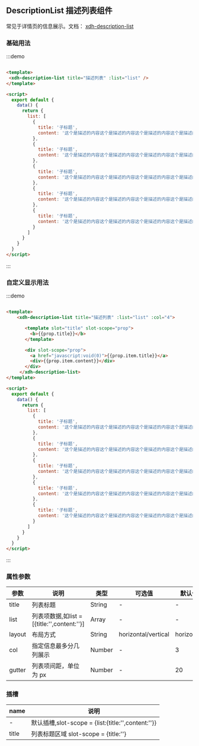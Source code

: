
## DescriptionList 描述列表组件

常见于详情页的信息展示。文档： [xdh-description-list](#/src/widgets%2Fmodule-widgets_xdh-description-list.html)

### 基础用法

:::demo

```html

<template>
 <xdh-description-list title="描述列表" :list="list" />
</template>

<script>
  export default {
    data() {
      return {
        list: [
          {
            title: '子标题',
            content: '这个是描述的内容这个是描述的内容这个是描述的内容这个是描述的内容这个是描述的内容这个是描述的内容这个是描述的内容这个是描述的内容这个是描述的内容'
          },
          {
            title: '子标题',
            content: '这个是描述的内容这个是描述的内容这个是描述的内容这个是描述的内容这个是描述的内容这个是描述的内容这个是描述的内容这个是描述的内容这个是描述的内容'
          },
          {
            title: '子标题',
            content: '这个是描述的内容这个是描述的内容这个是描述的内容这个是描述的内容这个是描述的内容这个是描述的内容这个是描述的内容这个是描述的内容这个是描述的内容'
          },
          {
            title: '子标题',
            content: '这个是描述的内容这个是描述的内容这个是描述的内容这个是描述的内容这个是描述的内容这个是描述的内容这个是描述的内容这个是描述的内容这个是描述的内容'
          },
          {
            title: '子标题',
            content: '这个是描述的内容这个是描述的内容这个是描述的内容这个是描述的内容这个是描述的内容这个是描述的内容这个是描述的内容这个是描述的内容这个是描述的内容'
          }
        ]
      }
    }
  }
</script>
```
:::

### 自定义显示用法

:::demo

```html

<template>
    <xdh-description-list title="描述列表" :list="list" :col="4">

       <template slot="title" slot-scope="prop">
         <b>{{prop.title}}</b>
       </template>

       <div slot-scope="prop">
         <a href="javascript:void(0)">{{prop.item.title}}</a>
         <div>{{prop.item.content}}</div>
       </div>
     </xdh-description-list>
</template>

<script>
  export default {
    data() {
      return {
        list: [
          {
            title: '子标题',
            content: '这个是描述的内容这个是描述的内容这个是描述的内容这个是描述的内容这个是描述的内容这个是描述的内容这个是描述的内容这个是描述的内容这个是描述的内容'
          },
          {
            title: '子标题',
            content: '这个是描述的内容这个是描述的内容这个是描述的内容这个是描述的内容这个是描述的内容这个是描述的内容这个是描述的内容这个是描述的内容这个是描述的内容'
          },
          {
            title: '子标题',
            content: '这个是描述的内容这个是描述的内容这个是描述的内容这个是描述的内容这个是描述的内容这个是描述的内容这个是描述的内容这个是描述的内容这个是描述的内容'
          },
          {
            title: '子标题',
            content: '这个是描述的内容这个是描述的内容这个是描述的内容这个是描述的内容这个是描述的内容这个是描述的内容这个是描述的内容这个是描述的内容这个是描述的内容'
          },
          {
            title: '子标题',
            content: '这个是描述的内容这个是描述的内容这个是描述的内容这个是描述的内容这个是描述的内容这个是描述的内容这个是描述的内容这个是描述的内容这个是描述的内容'
          }
        ]
      }
    }
  }
</script>
```
:::


### 属性参数

| 参数 | 说明 | 类型 | 可选值 | 默认值 |
|----|----|----|----|----|
| title | 列表标题| String | -  | - |
| list | 列表项数据,如list = [{title:'',content:''}] | Array | -  | - |
| layout | 布局方式 | String | horizontal/vertical | horizontal |
| col | 指定信息最多分几列展示| Number | - | 3 |
| gutter | 列表项间距，单位为 px| Number | - | 20 |


### 插槽

| name | 说明 |
|-----|-----|
| - | 默认插槽,slot-scope = {list:{title:'',content:''}} |
| title | 列表标题区域 slot-scope = {title:''} |
